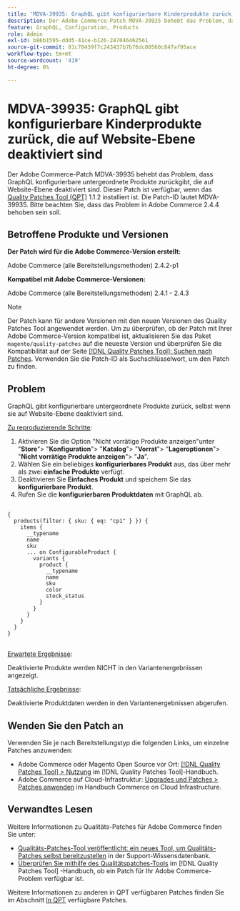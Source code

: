 ```yaml
---
title: 'MDVA-39935: GraphQL gibt konfigurierbare Kinderprodukte zurück, die auf Website-Ebene deaktiviert sind."'
description: Der Adobe Commerce-Patch MDVA-39935 behebt das Problem, dass GraphQL konfigurierbare untergeordnete Produkte zurückgibt, die auf Website-Ebene deaktiviert sind. Dieser Patch ist verfügbar, wenn das [Quality Patches Tool (QPT)](https://experienceleague.adobe.com/en/docs/commerce-knowledge-base/kb/announcements/commerce-announcements/magento-quality-patches-released-new-tool-to-self-serve-quality-patches) 1.1.2 installiert ist. Die Patch-ID lautet MDVA-39935. Bitte beachten Sie, dass das Problem in Adobe Commerce 2.4.4 behoben sein soll.
feature: GraphQL, Configuration, Products
role: Admin
exl-id: b86b1595-ddd5-41ce-b126-287046462561
source-git-commit: 81c78439f7c243437b7b76dc80560c847af95ace
workflow-type: tm+mt
source-wordcount: '419'
ht-degree: 0%

---
```


# MDVA-39935: GraphQL gibt konfigurierbare Kinderprodukte zurück, die auf Website-Ebene deaktiviert sind

Der Adobe Commerce-Patch MDVA-39935 behebt das Problem, dass GraphQL konfigurierbare untergeordnete Produkte zurückgibt, die auf Website-Ebene deaktiviert sind. Dieser Patch ist verfügbar, wenn das [Quality Patches Tool (QPT)](https://experienceleague.adobe.com/en/docs/commerce-knowledge-base/kb/announcements/commerce-announcements/magento-quality-patches-released-new-tool-to-self-serve-quality-patches) 1.1.2 installiert ist. Die Patch-ID lautet MDVA-39935. Bitte beachten Sie, dass das Problem in Adobe Commerce 2.4.4 behoben sein soll.

## Betroffene Produkte und Versionen

**Der Patch wird für die Adobe Commerce-Version erstellt:**

Adobe Commerce (alle Bereitstellungsmethoden) 2.4.2-p1

**Kompatibel mit Adobe Commerce-Versionen:**

Adobe Commerce (alle Bereitstellungsmethoden) 2.4.1 - 2.4.3

>[!NOTE]
>
>Der Patch kann für andere Versionen mit den neuen Versionen des Quality Patches Tool angewendet werden. Um zu überprüfen, ob der Patch mit Ihrer Adobe Commerce-Version kompatibel ist, aktualisieren Sie das Paket `magento/quality-patches` auf die neueste Version und überprüfen Sie die Kompatibilität auf der Seite [[!DNL Quality Patches Tool]: Suchen nach Patches](https://experienceleague.adobe.com/en/docs/commerce-knowledge-base/kb/announcements/commerce-announcements/magento-quality-patches-released-new-tool-to-self-serve-quality-patches). Verwenden Sie die Patch-ID als Suchschlüsselwort, um den Patch zu finden.

## Problem

GraphQL gibt konfigurierbare untergeordnete Produkte zurück, selbst wenn sie auf Website-Ebene deaktiviert sind.

<u>Zu reproduzierende Schritte</u>:

1. Aktivieren Sie die Option &quot;Nicht vorrätige Produkte anzeigen&quot;unter &quot;**Store**&quot;> &quot;**Konfiguration**&quot;> &quot;**Katalog**&quot;> &quot;**Vorrat**&quot;> &quot;**Lageroptionen**&quot;> &quot;**Nicht vorrätige Produkte anzeigen**&quot;> &quot;**Ja**&quot;.
1. Wählen Sie ein beliebiges **konfigurierbares Produkt** aus, das über mehr als zwei **einfache Produkte** verfügt.
1. Deaktivieren Sie **Einfaches Produkt** und speichern Sie das **konfigurierbare Produkt**.
1. Rufen Sie die **konfigurierbaren Produktdaten** mit GraphQL ab.

<pre>
  <code class="language-graphql">
{
  products(filter: { sku: { eq: "cp1" } }) {
    items {
      __typename
      name
      sku
      ... on ConfigurableProduct {
        variants {
          product {
            __typename
            name
            sku
            color
            stock_status
          }
        }
      }
    }
  }
}
</code>
</pre>

<u>Erwartete Ergebnisse</u>:

Deaktivierte Produkte werden NICHT in den Variantenergebnissen angezeigt.

<u>Tatsächliche Ergebnisse</u>:

Deaktivierte Produktdaten werden in den Variantenergebnissen abgerufen.

## Wenden Sie den Patch an

Verwenden Sie je nach Bereitstellungstyp die folgenden Links, um einzelne Patches anzuwenden:

* Adobe Commerce oder Magento Open Source vor Ort: [[!DNL Quality Patches Tool] > Nutzung](/help/tools/quality-patches-tool/usage.md) im [!DNL Quality Patches Tool]-Handbuch.
* Adobe Commerce auf Cloud-Infrastruktur: [Upgrades und Patches > Patches anwenden](https://experienceleague.adobe.com/docs/commerce-cloud-service/user-guide/develop/upgrade/apply-patches.html) im Handbuch Commerce on Cloud Infrastructure.

## Verwandtes Lesen

Weitere Informationen zu Qualitäts-Patches für Adobe Commerce finden Sie unter:

* [Qualitäts-Patches-Tool veröffentlicht: ein neues Tool, um Qualitäts-Patches selbst bereitzustellen](https://experienceleague.adobe.com/en/docs/commerce-knowledge-base/kb/announcements/commerce-announcements/magento-quality-patches-released-new-tool-to-self-serve-quality-patches) in der Support-Wissensdatenbank.
* [Überprüfen Sie mithilfe des Qualitätspatches-Tools](/help/tools/quality-patches-tool/patches-available-in-qpt/check-patch-for-magento-issue-with-magento-quality-patches.md) im [!DNL Quality Patches Tool] -Handbuch, ob ein Patch für Ihr Adobe Commerce-Problem verfügbar ist.

Weitere Informationen zu anderen in QPT verfügbaren Patches finden Sie im Abschnitt [In QPT](https://experienceleague.adobe.com/tools/commerce-quality-patches/index.html) verfügbare Patches.
